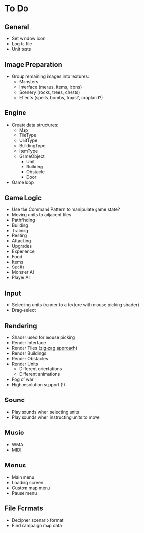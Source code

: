 # To Do

## General

 - Set window icon
 - Log to file
 - Unit tests

## Image Preparation

 - Group remaining images into textures:
    - Monsters
    - Interface (menus, items, icons)
    - Scenery (rocks, trees, chests)
    - Effects (spells, bombs, traps?, cropland?)

## Engine

 - Create data structures:
    - Map
    - TileType
    - UnitType
    - BuildingType
    - ItemType
    - GameObject
        - Unit
        - Building
        - Obstacle
        - Door
 - Game loop

## Game Logic

 - Use the Command Pattern to manipulate game state?
 - Moving units to adjacent tiles
 - Pathfinding
 - Building
 - Training
 - Resting
 - Attacking
 - Upgrades
 - Experience
 - Food
 - Items
 - Spells
 - Monster AI
 - Player AI

## Input

 - Selecting units (render to a texture with mouse picking shader)
 - Drag-select

## Rendering

 - Shader used for mouse picking
 - Render Interface
 - Render Tiles ([zig-zag approach](/docs/MECHANICS.md))
 - Render Buildings
 - Render Obstacles
 - Render Units
    - Different orientations
    - Different animations
 - Fog of war
 - High resolution support (!)

## Sound

 - Play sounds when selecting units
 - Play sounds when instructing units to move

## Music

 - WMA
 - MIDI

## Menus

 - Main menu
 - Loading screen
 - Custom map menu
 - Pause menu

## File Formats

 - Decipher scenario format
 - Find campaign map data
